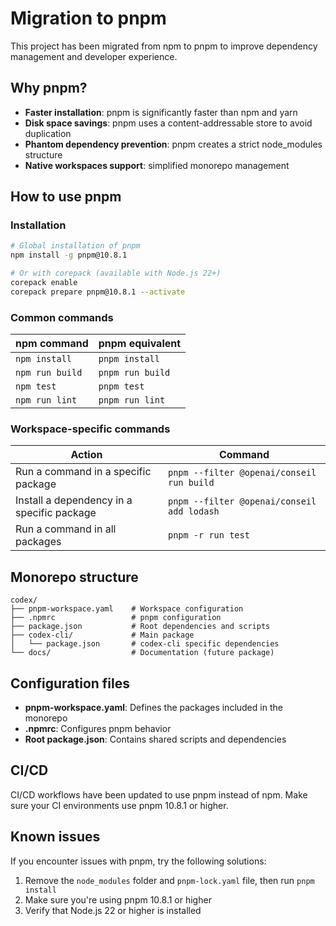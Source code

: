 # Migration to pnpm

This project has been migrated from npm to pnpm to improve dependency management and developer experience.

## Why pnpm?

- **Faster installation**: pnpm is significantly faster than npm and yarn
- **Disk space savings**: pnpm uses a content-addressable store to avoid duplication
- **Phantom dependency prevention**: pnpm creates a strict node_modules structure
- **Native workspaces support**: simplified monorepo management

## How to use pnpm

### Installation

```bash
# Global installation of pnpm
npm install -g pnpm@10.8.1

# Or with corepack (available with Node.js 22+)
corepack enable
corepack prepare pnpm@10.8.1 --activate
```

### Common commands

| npm command     | pnpm equivalent  |
| --------------- | ---------------- |
| `npm install`   | `pnpm install`   |
| `npm run build` | `pnpm run build` |
| `npm test`      | `pnpm test`      |
| `npm run lint`  | `pnpm run lint`  |

### Workspace-specific commands

| Action                                     | Command                                  |
| ------------------------------------------ | ---------------------------------------- |
| Run a command in a specific package        | `pnpm --filter @openai/conseil run build`  |
| Install a dependency in a specific package | `pnpm --filter @openai/conseil add lodash` |
| Run a command in all packages              | `pnpm -r run test`                       |

## Monorepo structure

```
codex/
├── pnpm-workspace.yaml    # Workspace configuration
├── .npmrc                 # pnpm configuration
├── package.json           # Root dependencies and scripts
├── codex-cli/             # Main package
│   └── package.json       # codex-cli specific dependencies
└── docs/                  # Documentation (future package)
```

## Configuration files

- **pnpm-workspace.yaml**: Defines the packages included in the monorepo
- **.npmrc**: Configures pnpm behavior
- **Root package.json**: Contains shared scripts and dependencies

## CI/CD

CI/CD workflows have been updated to use pnpm instead of npm. Make sure your CI environments use pnpm 10.8.1 or higher.

## Known issues

If you encounter issues with pnpm, try the following solutions:

1. Remove the `node_modules` folder and `pnpm-lock.yaml` file, then run `pnpm install`
2. Make sure you're using pnpm 10.8.1 or higher
3. Verify that Node.js 22 or higher is installed

